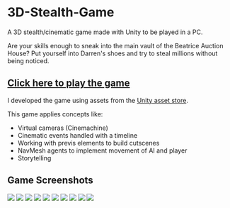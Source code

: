 # 3D-Stealth-Game

A 3D stealth/cinematic game made with Unity to be played in a PC.

Are your skills enough to sneak into the main vault of the Beatrice Auction House? Put yourself into Darren's shoes and try to steal millions without being noticed.

## [Click here to play the game](https://fernandoalcasan.itch.io/the-great-fleece)

I developed the game using assets from the [Unity asset store](https://assetstore.unity.com/packages/templates/tutorials/the-great-fleece-110186).

This game applies concepts like:

- Virtual cameras (Cinemachine)
- Cinematic events handled with a timeline
- Working with previs elements to build cutscenes
- NavMesh agents to implement movement of AI and player
- Storytelling

## Game Screenshots
![](https://img.itch.zone/aW1hZ2UvMTEzNTE0Mi82NTc5NDMwLnBuZw==/original/YFSDZi.png)
![](https://img.itch.zone/aW1hZ2UvMTEzNTE0Mi82NTc5NDMxLnBuZw==/original/FnmCLW.png)
![](https://img.itch.zone/aW1hZ2UvMTEzNTE0Mi82NTc5NDMyLmpwZw==/original/zEmZ7E.jpg)
![](https://img.itch.zone/aW1hZ2UvMTEzNTE0Mi82NTc5NDMzLmpwZw==/original/pFavJx.jpg)
![](https://img.itch.zone/aW1hZ2UvMTEzNTE0Mi82NTc5NDM3LmpwZw==/original/W3XSke.jpg)
![](https://img.itch.zone/aW1hZ2UvMTEzNTE0Mi82NTc5NDM0LmpwZw==/original/WELURO.jpg)
![](https://img.itch.zone/aW1hZ2UvMTEzNTE0Mi82NTc5NDM1LmpwZw==/original/IM5FuH.jpg)
![](https://img.itch.zone/aW1hZ2UvMTEzNTE0Mi82NTc5NDM2LmpwZw==/original/5BeBq%2B.jpg)
![](https://img.itch.zone/aW1hZ2UvMTEzNTE0Mi82NTc5NDM5LmpwZw==/original/c9YjzL.jpg)
![](https://img.itch.zone/aW1hZ2UvMTEzNTE0Mi82NTc5NDM4LmpwZw==/original/wog6Py.jpg)
